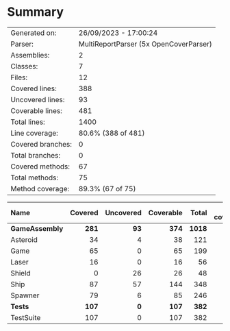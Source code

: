﻿# Summary
|||
|:---|:---|
| Generated on: | 26/09/2023 - 17:00:24 |
| Parser: | MultiReportParser (5x OpenCoverParser) |
| Assemblies: | 2 |
| Classes: | 7 |
| Files: | 12 |
| Covered lines: | 388 |
| Uncovered lines: | 93 |
| Coverable lines: | 481 |
| Total lines: | 1400 |
| Line coverage: | 80.6% (388 of 481) |
| Covered branches: | 0 |
| Total branches: | 0 |
| Covered methods: | 67 |
| Total methods: | 75 |
| Method coverage: | 89.3% (67 of 75) |

|**Name**|**Covered**|**Uncovered**|**Coverable**|**Total**|**Line coverage**|**Covered**|**Total**|**Branch coverage**|**Covered**|**Total**|**Method coverage**|
|:---|---:|---:|---:|---:|---:|---:|---:|---:|---:|---:|---:|
|**GameAssembly**|**281**|**93**|**374**|**1018**|**75.1%**|**0**|**0**|****|**51**|**59**|**86.4%**|
|Asteroid|34|4|38|121|89.4%|0|0||8|8|100%|
|Game|65|0|65|199|100%|0|0||11|11|100%|
|Laser|16|0|16|56|100%|0|0||2|2|100%|
|Shield|0|26|26|48|0%|0|0||0|5|0%|
|Ship|87|57|144|348|60.4%|0|0||16|19|84.2%|
|Spawner|79|6|85|246|92.9%|0|0||14|14|100%|
|**Tests**|**107**|**0**|**107**|**382**|**100%**|**0**|**0**|****|**16**|**16**|**100%**|
|TestSuite|107|0|107|382|100%|0|0||16|16|100%|
